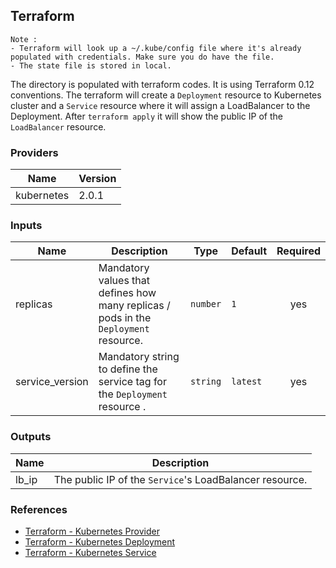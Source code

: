 ## Terraform
```
Note :
- Terraform will look up a ~/.kube/config file where it's already populated with credentials. Make sure you do have the file.
- The state file is stored in local.
``` 

The directory is populated with terraform codes. It is using Terraform 0.12 conventions. The terraform will create a `Deployment` resource to Kubernetes cluster and a `Service` resource where it will assign a LoadBalancer to the Deployment. After `terraform apply` it will show the public IP of the `LoadBalancer` resource.

### Providers

| Name | Version |
|------|---------|
| kubernetes | 2.0.1 |

### Inputs

| Name | Description | Type | Default | Required |
|------|-------------|------|---------|:-----:|
| replicas | Mandatory values that defines how many replicas / pods in the `Deployment` resource. | `number` | `1` | yes |
| service\_version | Mandatory string to define the service tag for the `Deployment` resource . | `string` | `latest` | yes |


### Outputs

| Name | Description |
|------|-------------|
| lb_ip | The public IP of the `Service`'s LoadBalancer resource. |

### References
- [Terraform - Kubernetes Provider](https://registry.terraform.io/providers/hashicorp/kubernetes/latest/docs/guides/getting-started#provider-setup)
- [Terraform - Kubernetes Deployment](https://registry.terraform.io/providers/hashicorp/kubernetes/latest/docs/resources/deployment)
- [Terraform - Kubernetes Service](https://registry.terraform.io/providers/hashicorp/kubernetes/latest/docs/resources/service)